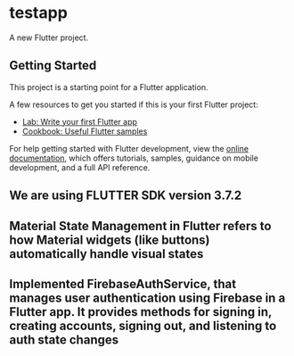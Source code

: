 # testapp

A new Flutter project.

## Getting Started

This project is a starting point for a Flutter application.

A few resources to get you started if this is your first Flutter project:

- [Lab: Write your first Flutter app](https://docs.flutter.dev/get-started/codelab)
- [Cookbook: Useful Flutter samples](https://docs.flutter.dev/cookbook)

For help getting started with Flutter development, view the
[online documentation](https://docs.flutter.dev/), which offers tutorials,
samples, guidance on mobile development, and a full API reference.

## We are using FLUTTER SDK version 3.7.2
## Material State Management in Flutter refers to how Material widgets (like buttons) automatically handle visual states
## Implemented FirebaseAuthService, that manages user authentication using Firebase in a Flutter app. It provides methods for signing in, creating accounts, signing out, and listening to auth state changes
